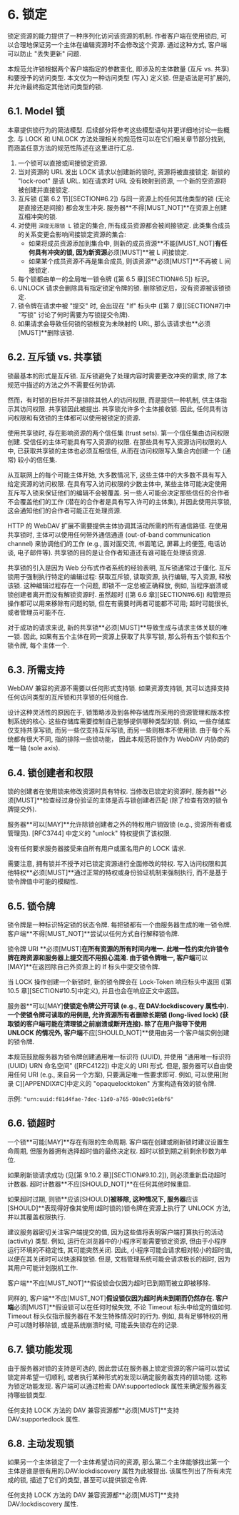 # 6. 锁定

锁定资源的能力提供了一种序列化访问该资源的机制. 作者客户端在使用锁后,
可以合理地保证另一个主体在编辑资源时不会修改这个资源.
通过这种方式, 客户端可以防止 "丢失更新" 问题.

本规范允许锁根据两个客户端指定的参数变化, 即涉及的主体数量 (互斥 vs. 共享) 和要授予的访问类型.
本文仅为一种访问类型 (写入) 定义锁. 但是语法是可扩展的, 并允许最终指定其他访问类型的锁.

## 6.1. Model 锁

本章提供锁行为的简洁模型. 后续部分将参考这些模型语句并更详细地讨论一些概念.
与 LOCK 和 UNLOCK 方法处理相关的规范性可以在它们相关章节部分找到,
而涵盖任意方法的规范性陈述在这里进行汇总.

1. 一个锁可以直接或间接锁定资源.
2. 当对资源的 URL 发出 LOCK 请求以创建新的锁时, 资源将被直接锁定.
   新锁的 "lock-root" 是该 URL. 如在请求时 URL 没有映射到资源,
   一个新的空资源将被创建并直接锁定.
3. 互斥锁 ([第 6.2 节][SECTION#6.2]) 与同一资源上的任何其他类型的锁 (无论是直接还是间接)
   都会发生冲突. 服务器**不得[MUST_NOT]**在资源上创建互相冲突的锁.
4. 对使用 `深度无限锁 L` 锁定的集合, 所有成员资源都会被间接锁定.
   此类集合成员的关系变更会影响间接锁定资源的集合:
   - 如果将成员资源添加到集合中, 则新的成员资源**不能[MUST_NOT]**有任何具有冲突的锁,
     因为新资源**必须[MUST]**被 L 间接锁定.
   - 如果某个成员资源不再是集合成员, 则该资源**必须[MUST]**不再被 L 间接锁定.
5. 每个锁都由单一的全局唯一锁令牌 ([第 6.5 章][SECTION#6.5]) 标识。
6. UNLOCK 请求会删除具有指定锁定令牌的锁. 删除锁定后，没有资源被该锁锁定.
7. 锁令牌在请求中被 "提交" 时, 会出现在 "If" 标头中
   ([第 7 章][SECTION#7]中 "写锁" 讨论了何时需要为写锁提交令牌).
8. 如果请求会导致任何锁的锁根变为未映射的 URL, 那么该请求也**必须[MUST]**删除该锁.

## 6.2. 互斥锁 vs. 共享锁

锁最基本的形式是互斥锁. 互斥锁避免了处理内容时需要更改冲突的需求,
除了本规范中描述的方法之外不需要任何协调.

然而，有时锁的目标并不是排除其他人的访问权限, 而是提供一种机制, 供主体指示其访问权限.
共享锁因此被提出. 共享锁允许多个主体接收锁.
因此, 任何具有访问权限和有效锁的主体都可以使用被锁定的资源.

使用共享锁时, 存在影响资源的两个信任集 (trust sets). 第一个信任集由访问权限创建.
受信任的主体可能具有写入资源的权限. 在那些具有写入资源访问权限的人中,
已获取共享锁的主体也必须互相信任, 从而在访问权限写入集合内创建一个 (通常) 较小的信任集.

从互联网上的每个可能主体开始, 大多数情况下, 这些主体中的大多数不具有写入给定资源的访问权限.
在具有写入访问权限的少数主体中, 某些主体可能决定使用互斥写入锁来保证他们的编辑不会被覆盖.
另一些人可能会决定那些信任的合作者不会覆盖他们的工作 (潜在的合作者是具有写入许可的主体集),
并因此使用共享锁, 这会通知他们的合作者可能正在处理资源.

HTTP 的 WebDAV 扩展不需要提供主体协调其活动所需的所有通信路径. 在使用共享锁时,
主体可以使用任何带外通信通道 (out-of-band communication channel) 来协调他们的工作
(e.g., 面对面交流, 书面笔记, 屏幕上的便签, 电话访谈, 电子邮件等).
共享锁的目的是让合作者知道还有谁可能在处理该资源.

共享锁的引入是因为 Web 分布式作者系统的经验表明, 互斥锁通常过于僵化.
互斥锁用于强制执行特定的编辑过程: 获取互斥锁, 读取资源, 执行编辑, 写入资源, 释放该锁.
这种编辑过程存在一个问题, 即锁不一定总被正确释放,
例如, 当程序崩溃或锁创建者离开而没有解锁资源时.
虽然超时 ([第 6.6 章][SECTION#6.6]) 和管理员操作都可以用来移除有问题的锁,
但在有需要时两者可能都不可用; 超时可能很长, 或者管理员可能不在.

对于成功的请求来说, 新的共享锁**必须[MUST]**导致生成与请求主体关联的唯一锁.
因此, 如果有五个主体在同一资源上获取了共享写锁, 那么将有五个锁和五个锁令牌, 每个主体一个.

## 6.3. 所需支持

WebDAV 兼容的资源不需要以任何形式支持锁. 如果资源支持锁,
其可以选择支持任何访问类型的互斥锁和共享锁的任何组合.

设计这种灵活性的原因在于, 锁策略涉及到各种存储库所采用的资源管理和版本控制系统的核心.
这些存储库需要控制自己能够提供哪种类型的锁. 例如, 一些存储库仅支持共享写锁,
而另一些仅支持互斥写锁, 而另一些则根本不使用锁. 由于每个系统都有很大不同, 指的排除一些锁功能，
因此本规范将锁作为 WebDAV 内协商的唯一轴 (sole axis).

## 6.4. 锁创建者和权限

锁的创建者在使用锁来修改资源时具有特权. 当修改已锁定的资源时,
服务器**必须[MUST]**检查经过身份验证的主体是否与锁创建者匹配 (除了检查有效的锁令牌提交外).

服务器**可以[MAY]**允许除锁创建者之外的特权用户销毁锁 (e.g., 资源所有者或管理员).
[RFC3744] 中定义的 "unlock" 特权提供了该权限.

没有任何要求服务器接受来自所有用户或匿名用户的 LOCK 请求.

需要注意, 拥有锁并不授予对已锁定资源进行全面修改的特权.
写入访问权限和其他特权**必须[MUST]**通过正常的特权或身份验证机制来强制执行,
而不是基于锁令牌值中可能的模糊性.

## 6.5. 锁令牌

锁令牌是一种标识特定锁的状态令牌. 每把锁都有一个由服务器生成的唯一锁令牌.
客户端**不得[MUST_NOT]**尝试以任何方式自行解释锁令牌.

锁令牌 URI **必须[MUST]**在所有资源的所有时间内唯一.
此唯一性约束允许锁令牌在跨资源和服务器上提交而不用担心混淆. 由于锁令牌唯一,
客户端**可以[MAY]**在返回除自己外资源上的 If 标头中提交锁令牌.

当 LOCK 操作创建一个新锁时, 新的锁令牌会在 Lock-Token 响应标头中返回
([第 10.5 章][SECTION#10.5]中定义), 并且也会在响应正文中返回。

服务器**可以[MAY]**使锁定令牌公开可读 (e.g., 在 DAV:lockdiscovery 属性中).
一个使锁令牌可读取的用例是, 允许资源所有者删除长期锁 (long-lived lock)
(获取锁的客户端可能在清理锁之前崩溃或断开连接). 除了在用户指导下使用 UNLOCK 的情况外,
客户端**不应[SHOULD_NOT]**使用由另一个客户端实例创建的锁令牌.

本规范鼓励服务器为锁令牌创建通用唯一标识符 (UUID),
并使用 "通用唯一标识符 (UUID) URN 命名空间" ([RFC4122]) 中定义的 URI 形式.
但是, 服务器可以自由使用任何 URI (e.g., 来自另一个方案), 只要满足唯一性要求即可.
例如, 可以使用[附录 C][APPENDIX#C]中定义的 "opaquelocktoken" 方案构造有效的锁令牌.

示例: `"urn:uuid:f81d4fae-7dec-11d0-a765-00a0c91e6bf6"`

## 6.6. 锁超时

一个锁**可能[MAY]**存在有限的生命周期. 客户端在创建或刷新锁时建议设置生命周期,
但服务器拥有选择超时值的最终决定权. 超时以锁到期之前剩余秒数为单位.

如果刷新锁请求成功 (见[第 9.10.2 章][SECTION#9.10.2]), 则必须重新启动超时计数器.
超时计数器**不应[SHOULD_NOT]**在任何其他时候重启.

如果超时过期, 则锁**应该[SHOULD]**被移除, 这种情况下,
服务器**应该[SHOULD]**表现得好像其使用(超时锁的)锁令牌在资源上执行了 UNLOCK 方法,
并以其覆盖权限执行.

建议服务器密切关注客户端提交的值, 因为这些值将表明客户端打算执行的活动 (activity) 类型.
例如, 运行在浏览器中的小程序可能需要锁定资源, 但由于小程序运行环境的不稳定性, 其可能突然关闭.
因此, 小程序可能会请求相对较小的超时值, 以便在其关闭时可以快速释放锁.
但是, 文档管理系统可能会请求极长的超时, 因为其用户可能计划脱机工作.

客户端**不应[MUST_NOT]**假设锁会仅因为超时已到期而被立即被移除.

同样的, 客户端**不应[MUST_NOT]**假设锁仅因为超时尚未到期而仍然存在.
客户端**必须[MUST]**假设锁可以在任何时候失效, 不论 Timeout 标头中给定的值如何.
Timeout 标头仅指示服务器在不发生特殊情况时的行为. 例如, 具有足够特权的用户可以随时移除锁,
或是系统崩溃时候, 可能丢失锁存在的记录.

## 6.7. 锁功能发现

由于服务器对锁的支持是可选的, 因此尝试在服务器上锁定资源的客户端可以尝试锁定并希望一切顺利,
或者执行某种形式的发现以确定服务器支持的锁功能. 这称为锁定功能发现.
客户端可以通过检索 DAV:supportedlock 属性来确定服务器支持哪些锁类型.

任何支持 LOCK 方法的 DAV 兼容资源都**必须[MUST]**支持 DAV:supportedlock 属性.

## 6.8. 主动发现锁

如果另一个主体锁定了一个主体希望访问的资源, 那么第二个主体能够找出第一个主体是谁是很有用的.DAV:lockdiscovery 属性为此被提出. 该属性列出了所有未完成的锁, 描述了它们的类型,
甚至可以提供锁定令牌.

任何支持 LOCK 方法的 DAV 兼容资源都**必须[MUST]**支持 DAV:lockdiscovery 属性.
